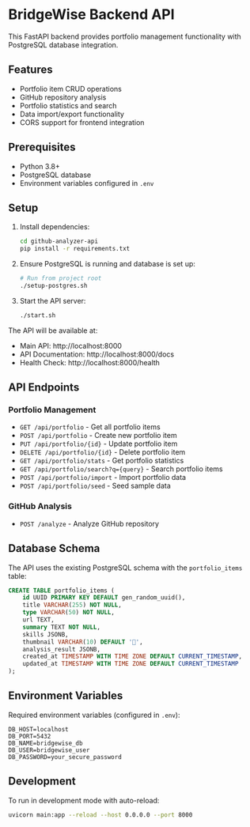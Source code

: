 # BridgeWise Backend API

This FastAPI backend provides portfolio management functionality with PostgreSQL database integration.

## Features

- Portfolio item CRUD operations
- GitHub repository analysis
- Portfolio statistics and search
- Data import/export functionality
- CORS support for frontend integration

## Prerequisites

- Python 3.8+
- PostgreSQL database
- Environment variables configured in `.env`

## Setup

1. Install dependencies:
   ```bash
   cd github-analyzer-api
   pip install -r requirements.txt
   ```

2. Ensure PostgreSQL is running and database is set up:
   ```bash
   # Run from project root
   ./setup-postgres.sh
   ```

3. Start the API server:
   ```bash
   ./start.sh
   ```

The API will be available at:
- Main API: http://localhost:8000
- API Documentation: http://localhost:8000/docs
- Health Check: http://localhost:8000/health

## API Endpoints

### Portfolio Management
- `GET /api/portfolio` - Get all portfolio items
- `POST /api/portfolio` - Create new portfolio item
- `PUT /api/portfolio/{id}` - Update portfolio item
- `DELETE /api/portfolio/{id}` - Delete portfolio item
- `GET /api/portfolio/stats` - Get portfolio statistics
- `GET /api/portfolio/search?q={query}` - Search portfolio items
- `POST /api/portfolio/import` - Import portfolio data
- `POST /api/portfolio/seed` - Seed sample data

### GitHub Analysis
- `POST /analyze` - Analyze GitHub repository

## Database Schema

The API uses the existing PostgreSQL schema with the `portfolio_items` table:

```sql
CREATE TABLE portfolio_items (
    id UUID PRIMARY KEY DEFAULT gen_random_uuid(),
    title VARCHAR(255) NOT NULL,
    type VARCHAR(50) NOT NULL,
    url TEXT,
    summary TEXT NOT NULL,
    skills JSONB,
    thumbnail VARCHAR(10) DEFAULT '📄',
    analysis_result JSONB,
    created_at TIMESTAMP WITH TIME ZONE DEFAULT CURRENT_TIMESTAMP,
    updated_at TIMESTAMP WITH TIME ZONE DEFAULT CURRENT_TIMESTAMP
);
```

## Environment Variables

Required environment variables (configured in `.env`):

```
DB_HOST=localhost
DB_PORT=5432
DB_NAME=bridgewise_db
DB_USER=bridgewise_user
DB_PASSWORD=your_secure_password
```

## Development

To run in development mode with auto-reload:

```bash
uvicorn main:app --reload --host 0.0.0.0 --port 8000
```
